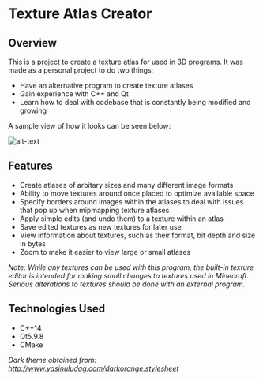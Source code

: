 Texture Atlas Creator
===

## Overview

This is a project to create a texture atlas for used in 3D programs. It was made as a personal project
to do two things:

* Have an alternative program to create texture atlases
* Gain experience with C++ and Qt
* Learn how to deal with codebase that is constantly being modified and growing

A sample view of how it looks can be seen below:

![alt-text](https://github.com/Binyamin-Brion/TextureAtlasCreatorV2/blob/master/TextureCreatorSample.PNG)

## Features

* Create atlases of arbitary sizes and many different image formats
* Ability to move textures around once placed to optimize available space
* Specify borders around images within the atlases to deal with issues
  that pop up when mipmapping texture atlases
* Apply simple edits (and undo them) to a texture within an atlas
* Save edited textures as new textures for later use
* View information about textures, such as their format, bit depth and size in bytes
* Zoom to make it easier to view large or small atlases

_Note: While any textures can be used with this program, the built-in texture editor is intended for making small 
changes to textures used in Minecraft. Serious alterations to textures should be done with an external program._

## Technologies Used

* C++14
* Qt5.9.8
* CMake

_Dark theme obtained from: http://www.yasinuludag.com/darkorange.stylesheet_
